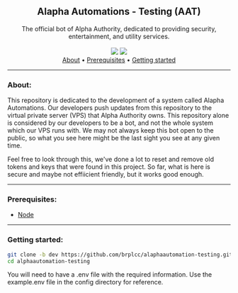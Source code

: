 <div align="center">
<h2>Alapha Automations - Testing (AAT)</h2>
The official bot of Alpha Authority, dedicated to providing security, entertainment, and utility services.
<br>
<br>
<img src="https://img.shields.io/github/last-commit/Scrippy/alaphaautomation-testing">
<img src="https://img.shields.io/github/languages/top/Scrippy/alaphaautomation-testing">
<br>
</div>

<div align="center">
<a href="#about">About</a> •
<a href="#prerequisites">Prerequisites</a> •
<a href="#getting-started">Getting started</a>
</div>

---------------

### About:

This repository is dedicated to the development of a system called Alapha Automations. Our developers push updates from this repository to the virtual private server (VPS) that Alpha Authority owns. This repository alone is considered by our developers to be a bot, and not the whole system which our VPS runs with. We may not always keep this bot open to the public, so what you see here might be the last sight you see at any given time.

Feel free to look through this, we've done a lot to reset and remove old tokens and keys that were found in this project. So far, what is here is secure and maybe not effiicient friendly, but it works good enough.

---------------

### Prerequisites:
- <a href="https://nodejs.org/en/download">Node</a>

---------------

### Getting started:

```bash 
git clone -b dev https://github.com/brplcc/alaphaautomation-testing.git
cd alphaautomation-testing
```
You will need to have a .env file with the required information. Use the example.env file in the config directory for reference.

